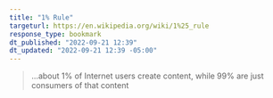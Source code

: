 ```yaml
---
title: "1% Rule"
targeturl: https://en.wikipedia.org/wiki/1%25_rule 
response_type: bookmark
dt_published: "2022-09-21 12:39"
dt_updated: "2022-09-21 12:39 -05:00"
---
```


> ...about 1% of Internet users create content, while 99% are just consumers of that content
